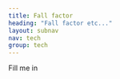 ```yaml
---
title: Fall factor
heading: "Fall factor etc..."
layout: subnav
nav: tech
group: tech
---
```


Fill me in

